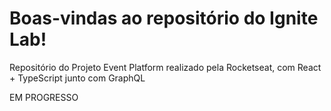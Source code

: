 # Boas-vindas ao repositório do Ignite Lab!

Repositório do Projeto Event Platform realizado pela Rocketseat, com React + TypeScript junto com GraphQL

EM PROGRESSO